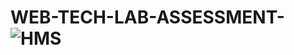 # WEB-TECH-LAB-ASSESSMENT-![HMS](https://github.com/user-attachments/assets/432cebe4-da6e-44e2-a032-d5e6c9984569)
